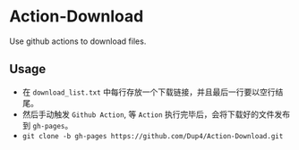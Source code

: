 # Action-Download
Use github actions to download files.

## Usage

- 在 `download_list.txt` 中每行存放一个下载链接，并且最后一行要以空行结尾。
- 然后手动触发 `Github Action`, 等 `Action` 执行完毕后，会将下载好的文件发布到 `gh-pages`。
- `git clone -b gh-pages https://github.com/Dup4/Action-Download.git`
